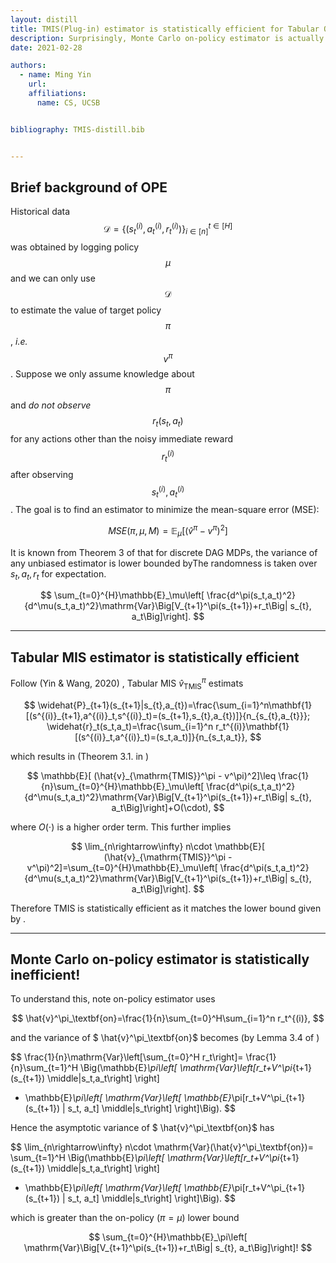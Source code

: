 ```yaml
---
layout: distill
title: TMIS(Plug-in) estimator is statistically efficient for Tabular OPE
description: Surprisingly, Monte Carlo on-policy estimator is actually statistically inefficient.
date: 2021-02-28

authors:
  - name: Ming Yin
    url: 
    affiliations:
      name: CS, UCSB


bibliography: TMIS-distill.bib


---
```


## Brief background of OPE 


Historical data $$\mathcal{D}=\left\lbrace (s_t^{(i)},a_t^{(i)},r_t^{(i)})\right\rbrace_{i\in[n]}^{t\in[H]} $$ was obtained by logging policy $$\mu$$ and we can only use $$\mathcal{D}$$ to estimate the value of target policy $$\pi$$, *i.e.* $$v^\pi$$. Suppose we only assume knowledge about $$\pi$$ and *do not observe* $$r_t(s_t,a_t)$$ for any actions other than the noisy immediate reward $$r_t^{(i)}$$ after observing $$s_t^{(i)},a_t^{(i)}$$. The goal is to find an estimator to minimize the mean-square error (MSE):

$$
MSE(\pi,\mu,M)=\mathbb{E}_\mu[(\hat{v}^\pi-v^\pi)^2]
$$


It is known from Theorem 3 of <d-cite key="jiang2016doubly"></d-cite> that for discrete DAG MDPs, the variance of any unbiased estimator is lower bounded by<d-footnote>The randomness is taken over $s_t,a_t,r_t$ for expectation.</d-footnote>

$$
\sum_{t=0}^{H}\mathbb{E}_\mu\left[ \frac{d^\pi(s_t,a_t)^2}{d^\mu(s_t,a_t)^2}\mathrm{Var}\Big[V_{t+1}^\pi(s_{t+1})+r_t\Big| s_{t}, a_t\Big]\right].
$$


***

## Tabular MIS estimator is statistically efficient

Follow (Yin & Wang, 2020) <d-cite key="yin2020asymptotically"></d-cite>, Tabular MIS $\hat{v}^\pi_\text{TMIS}$ estimats

$$
\widehat{P}_{t+1}(s_{t+1}|s_{t},a_{t})=\frac{\sum_{i=1}^n\mathbf{1}[(s^{(i)}_{t+1},a^{(i)}_t,s^{(i)}_t)=(s_{t+1},s_{t},a_{t})]}{n_{s_{t},a_{t}}};
\widehat{r}_t(s_t,a_t)=\frac{\sum_{i=1}^n r_t^{(i)}\mathbf{1}[(s^{(i)}_t,a^{(i)}_t)=(s_t,a_t)]}{n_{s_t,a_t}},
$$

which results in (Theorem 3.1. in  <d-cite key="yin2020asymptotically"></d-cite>)

$$
\mathbb{E}[ (\hat{v}_{\mathrm{TMIS}}^\pi -  v^\pi)^2]\leq \frac{1}{n}\sum_{t=0}^{H}\mathbb{E}_\mu\left[ \frac{d^\pi(s_t,a_t)^2}{d^\mu(s_t,a_t)^2}\mathrm{Var}\Big[V_{t+1}^\pi(s_{t+1})+r_t\Big| s_{t}, a_t\Big]\right]+O(\cdot),
$$

where $O(\cdot)$ is a higher order term. This further implies 

$$
\lim_{n\rightarrow\infty} n\cdot \mathbb{E}[ (\hat{v}_{\mathrm{TMIS}}^\pi -  v^\pi)^2]=\sum_{t=0}^{H}\mathbb{E}_\mu\left[ \frac{d^\pi(s_t,a_t)^2}{d^\mu(s_t,a_t)^2}\mathrm{Var}\Big[V_{t+1}^\pi(s_{t+1})+r_t\Big| s_{t}, a_t\Big]\right].
$$

Therefore TMIS is statistically efficient as it matches the lower bound given by <d-cite key="jiang2016doubly"></d-cite>.

***

## Monte Carlo on-policy estimator is statistically inefficient!

To understand this, note on-policy estimator uses 

$$
\hat{v}^\pi_\textbf{on}=\frac{1}{n}\sum_{t=0}^H\sum_{i=1}^n r_t^{(i)},
$$

and the variance of $
\hat{v}^\pi_\textbf{on}$ becomes (by Lemma 3.4 of <d-cite key="yin2020asymptotically"></d-cite>)

$$
\frac{1}{n}\mathrm{Var}\left[\sum_{t=0}^H r_t\right]= \frac{1}{n}\sum_{t=1}^H \Big(\mathbb{E}_\pi\left[ \mathrm{Var}\left[r_t+V^\pi_{t+1}(s_{t+1}) \middle|s_t,a_t\right] \right]
+  \mathbb{E}_\pi\left[ \mathrm{Var}\left[  \mathbb{E}_\pi[r_t+V^\pi_{t+1}(s_{t+1}) | s_t, a_t]  \middle|s_t\right] \right]\Big).
$$

 Hence the asymptotic variance of $
\hat{v}^\pi_\textbf{on}$ has

$$
\lim_{n\rightarrow\infty} n\cdot \mathrm{Var}(\hat{v}^\pi_\textbf{on})= \sum_{t=1}^H \Big(\mathbb{E}_\pi\left[ \mathrm{Var}\left[r_t+V^\pi_{t+1}(s_{t+1}) \middle|s_t,a_t\right] \right]
+  \mathbb{E}_\pi\left[ \mathrm{Var}\left[  \mathbb{E}_\pi[r_t+V^\pi_{t+1}(s_{t+1}) | s_t, a_t]  \middle|s_t\right] \right]\Big).
$$

which is greater than the on-policy ($\pi=\mu$) lower bound 

$$
\sum_{t=0}^{H}\mathbb{E}_\pi\left[ \mathrm{Var}\Big[V_{t+1}^\pi(s_{t+1})+r_t\Big| s_{t}, a_t\Big]\right]!
$$




